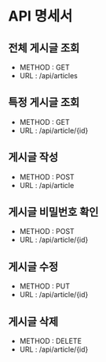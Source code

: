 # API 명세서
## 전체 게시글 조회
- METHOD : GET
- URL : /api/articles
## 특정 게시글 조회
- METHOD : GET
- URL : /api/article/{id}
## 게시글 작성
- METHOD : POST
- URL : /api/article
## 게시글 비밀번호 확인
- METHOD : POST
- URL : /api/article/{id}
## 게시글 수정
- METHOD : PUT
- URL : /api/article/{id}
## 게시글 삭제
- METHOD : DELETE
- URL : /api/article/{id}
